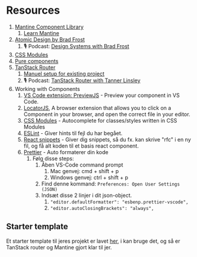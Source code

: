 # Resources

1. [Mantine Component Library](https://mantine.dev/getting-started/)
   1. [Learn Mantine](https://mantine.dev/getting-started/#learn)
2. [Atomic Design by Brad Frost](https://bradfrost.com/blog/post/atomic-web-design/)
   1. :studio_microphone: Podcast: [Design Systems with Brad Frost](https://syntax.fm/show/770/design-systems-with-brad-frost-rereleased)
3. [CSS Modules](https://github.com/css-modules/css-modules)
4. [Pure components](https://react.dev/learn/keeping-components-pure)
5. [TanStack Router](https://tanstack.com/router/latest)
   1. [Manuel setup for existing project](https://tanstack.com/router/v1/docs/framework/react/quick-start#manual-setup)
   2. :studio_microphone: Podcast: [TanStack Router with Tanner Linsley](https://pca.st/jkpbxt9t)
6. Working with Components
   1. [VS Code extension: PreviewJS](vscode:extension/zenclabs.previewjs) - Preview your component in VS Code.
   2. [LocatorJS](https://www.locatorjs.com/), A browser extension that allows you to click on a Component in your browser, and open the correct file in your editor.
   3. [CSS Modules](vscode:extension/clinyong.vscode-css-modules) - Autocomplete for classes/styles written in CSS Modules
   4. [ESLint](vscode:extension/dbaeumer.vscode-eslint) - Giver hints til fejl du har begået.
   5. [React snippets](vscode:extension/dsznajder.es7-react-js-snippets) - Giver dig snippets, så du fx. kan skrive "rfc" i en ny fil, og få alt koden til et basis react component.
   6. [Prettier](vscode:extension/esbenp.prettier-vscode) - Auto formaterer din kode
      1. Følg disse steps:
         1. Åben VS-Code command prompt
            1. Mac genvej: cmd + shift + p
            2. Windows genvej: ctrl + shift + p
         2. Find denne kommand: `Preferences: Open User Settings (JSON)`
         3. Indsæt disse 2 linjer i dit json-object.
            1. `"editor.defaultFormatter": "esbenp.prettier-vscode",`
            2. `"editor.autoClosingBrackets": "always",`

## Starter template

Et starter template til jeres projekt er lavet [her](https://github.com/Teaching-material-and-templates/vite-react-js-tanstack-router-mantine-template), i kan bruge det, og så er TanStack router og Mantine gjort klar til jer.
